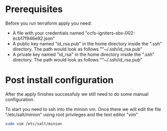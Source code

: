 # Prerequisites
Before you run terraform apply you need:
- A file with your credentials named "ccfs-igniters-sbx-002-ecb17f946e92.json"
- A public key named "id_rsa.pub" in the home directory inside the ".ssh" directory. The path would look as follows ""~/.ssh/id_rsa.pub"
- A private key named "id_rsa" in the home directory inside the ".ssh" directory. The path would look as follows ""~/.ssh/id_rsa.pub"

# Post install configuration
After the apply finishes successfuly we still need to do some manual configuration.

To start you need to ssh into the minion vm. Once there we will edit the file "/etc/salt/minion" using root privileges and the text editor "vim"
``` sh
sudo vim /etc/salt/minion
```